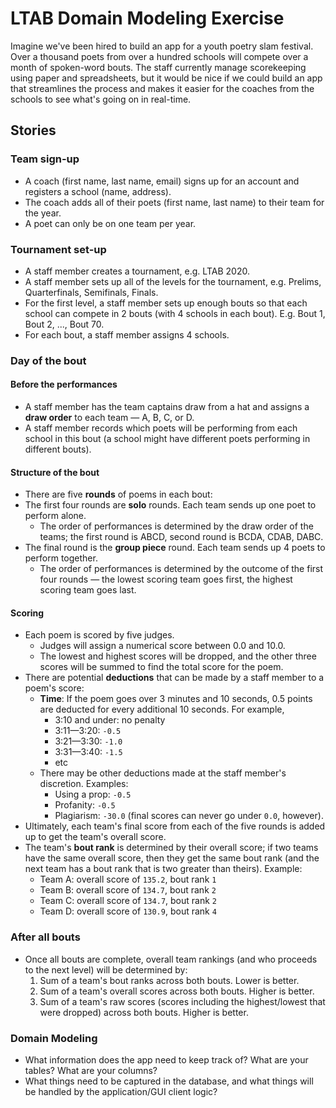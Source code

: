 # LTAB Domain Modeling Exercise

Imagine we've been hired to build an app for a youth poetry slam festival. Over a thousand poets from over a hundred schools will compete over a month of spoken-word bouts. The staff currently manage scorekeeping using paper and spreadsheets, but it would be nice if we could build an app that streamlines the process and makes it easier for the coaches from the schools to see what's going on in real-time.

## Stories

### Team sign-up

 - A coach (first name, last name, email) signs up for an account and registers a school (name, address).
 - The coach adds all of their poets (first name, last name) to their team
   for the year.
 - A poet can only be on one team per year.

### Tournament set-up

 - A staff member creates a tournament, e.g. LTAB 2020.
 - A staff member sets up all of the levels for the tournament, e.g. Prelims, Quarterfinals, Semifinals, Finals.
 - For the first level, a staff member sets up enough bouts so that each school can compete in 2 bouts (with 4 schools in each bout). E.g. Bout 1, Bout 2, ..., Bout 70.
 - For each bout, a staff member assigns 4 schools.

### Day of the bout

#### Before the performances

 - A staff member has the team captains draw from a hat and assigns a **draw order** to each team — A, B, C, or D.
 - A staff member records which poets will be performing from each school in this bout (a school might have different poets performing in different bouts).
 
#### Structure of the bout

 - There are five **rounds** of poems in each bout:
 - The first four rounds are **solo** rounds. Each team sends up one poet to perform alone.
    - The order of performances is determined by the draw order of the teams; the first round is ABCD, second round is BCDA, CDAB, DABC.
 - The final round is the **group piece** round. Each team sends up 4 poets to perform together.
    - The order of performances is determined by the outcome of the first four rounds — the lowest scoring team goes first, the highest scoring team goes last.

#### Scoring

 - Each poem is scored by five judges.
    - Judges will assign a numerical score between 0.0 and 10.0.
    - The lowest and highest scores will be dropped, and the other three scores will be summed to find the total score for the poem.
 - There are potential **deductions** that can be made by a staff member to a poem's score:
    - **Time**: If the poem goes over 3 minutes and 10 seconds, 0.5 points are deducted for every additional 10 seconds. For example,
        - 3:10 and under: no penalty
        - 3:11—3:20: `-0.5`
        - 3:21—3:30: `-1.0`
        - 3:31—3:40: `-1.5`
        - etc
    - There may be other deductions made at the staff member's discretion. Examples:
        - Using a prop: `-0.5`
        - Profanity: `-0.5`
        - Plagiarism: `-30.0` (final scores can never go under `0.0`, however).
 - Ultimately, each team's final score from each of the five rounds is added up to get the team's overall score.
 - The team's **bout rank** is determined by their overall score; if two teams have the same overall score, then they get the same bout rank (and the next team has a bout rank that is two greater than theirs). Example:
    - Team A: overall score of `135.2`, bout rank `1`
    - Team B: overall score of `134.7`, bout rank `2`
    - Team C: overall score of `134.7`, bout rank `2`
    - Team D: overall score of `130.9`, bout rank `4`

### After all bouts

 - Once all bouts are complete, overall team rankings (and who proceeds to the next level) will be determined by:
    1. Sum of a team's bout ranks across both bouts. Lower is better.
    2. Sum of a team's overall scores across both bouts. Higher is better.
    3. Sum of a team's raw scores (scores including the highest/lowest that were dropped) across both bouts. Higher is better.

### Domain Modeling

 - What information does the app need to keep track of? What are your tables? What are your columns?
 - What things need to be captured in the database, and what things will be
   handled by the application/GUI client logic?

